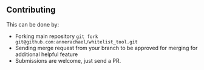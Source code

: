 ## Contributing

This can be done by:
- Forking main repository `git fork git@github.com:annerachael/whitelist_tool.git`
- Sending merge request from your branch to be approved for merging for additional helpful feature
- Submissions are welcome, just send a PR.